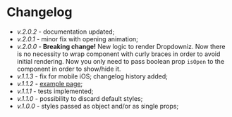 # Changelog

- _v.2.0.2_ - documentation updated;
- _v.2.0.1_ - minor fix with opening animation;
- _v.2.0.0_ - **Breaking change!** New logic to render Dropdowniz. Now there is no necessity to wrap component with curly braces in order to avoid initial rendering. Now you only need to pass boolean prop `isOpen` to the component in order to show/hide it.
- _v.1.1.3_ - fix for mobile iOS; changelog history added;
- _v.1.1.2_ - [example page](https://ivanzusko.github.io/react-dropdowniz/);
- _v.1.1.1_ - tests implemented;
- _v.1.1.0_ - possibility to discard default styles;
- _v.1.0.0_ - styles passed as object and/or as single props;
